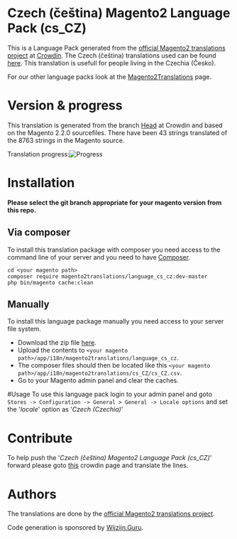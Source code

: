 # Czech (čeština) Magento2 Language Pack (cs_CZ)
This is a Language Pack generated from the [official Magento2 translations project](https://crowdin.com/project/magento-2) at [Crowdin](https://crowdin.com).
The Czech (čeština) translations used can be found [here](https://crowdin.com/project/magento-2/cs).
This translation is usefull for people living in the Czechia (Česko).

For our other language packs look at the [Magento2Translations](http://magento2translations.github.io/) page.

# Version & progress
This translation is generated from the branch [Head](https://crowdin.com/project/magento-2/cs#/Head) at Crowdin and based on the Magento 2.2.0 sourcefiles.
There have been  43 strings translated of the 8763 strings in the Magento source.

Translation progress:![Progress](http://progressed.io/bar/0)

# Installation
**Please select the git branch appropriate for your magento version from this repo.**
## Via composer
To install this translation package with composer you need access to the command line of your server and you need to have [Composer](https://getcomposer.org).
```
cd <your magento path>
composer require magento2translations/language_cs_cz:dev-master
php bin/magento cache:clean
```
## Manually
To install this language package manually you need access to your server file system.
* Download the zip file [here](https://github.com/Magento2Translations/language_cs_cz/archive/master.zip).
* Upload the contents to `<your magento path>/app/i18n/magento2translations/language_cs_cz`.
* The composer files should then be located like this `<your magento path>/app/i18n/magento2translations/cs_CZ/cs_CZ.csv`.
* Go to your Magento admin panel and clear the caches.

#Usage
To use this language pack login to your admin panel and goto `Stores -> Configuration -> General > General -> Locale options` and set the '*locale*' option as '*Czech (Czechia)*'

# Contribute
To help push the '*Czech (čeština) Magento2 Language Pack (cs_CZ)*' forward please goto [this](https://crowdin.com/project/magento-2/cs) crowdin page and translate the lines.

# Authors
The translations are done by the [official Magento2 translations project](https://crowdin.com/project/magento-2).

Code generation is sponsored by [Wijzijn.Guru](http://www.wijzijn.guru/).